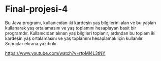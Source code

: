 # Final-projesi-4
Bu Java programı, kullanıcıdan iki kardeşin yaş bilgilerini alan ve bu yaşları kullanarak yaş ortalamasını ve yaş toplamını hesaplayan basit bir programdır. 
Kullanıcıdan alınan yaş bilgileri toplanır, ardından bu toplam iki kardeşin yaş ortalamasını ve yaş toplamını hesaplamak için kullanılır. Sonuçlar ekrana yazdırılır.

https://www.youtube.com/watch?v=rtpMI4L3tNY
